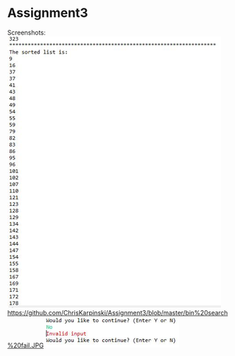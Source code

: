 # Assignment3
Screenshots:
![alt tag](https://github.com/ChrisKarpinski/Assignment3/blob/master/sort1.JPG)
https://github.com/ChrisKarpinski/Assignment3/blob/master/bin%20search%20fail.JPG
![alt tag](https://github.com/ChrisKarpinski/Assignment3/blob/master/cont%20invalid.JPG)
